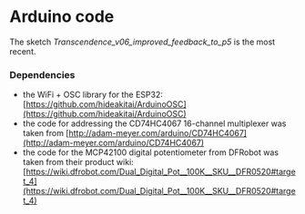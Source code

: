 # Arduino code

The sketch _Transcendence\_v06\_improved\_feedback\_to\_p5_ is the most recent.


### Dependencies

- the WiFi + OSC library for the ESP32: [https://github.com/hideakitai/ArduinoOSC](https://github.com/hideakitai/ArduinoOSC)
- the code for addressing the CD74HC4067 16-channel multiplexer was taken from [http://adam-meyer.com/arduino/CD74HC4067](http://adam-meyer.com/arduino/CD74HC4067)
- the code for the MCP42100 digital potentiometer from DFRobot was taken from their product wiki: [https://wiki.dfrobot.com/Dual_Digital_Pot__100K__SKU__DFR0520#target_4](https://wiki.dfrobot.com/Dual_Digital_Pot__100K__SKU__DFR0520#target_4)


